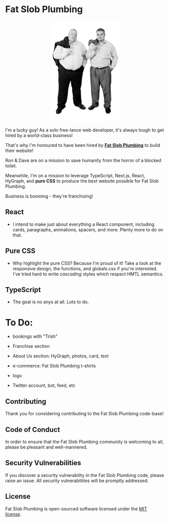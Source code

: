 # Fat Slob Plumbing

<p align="center"><img width="auto" height="320px" alt="Fat Slob Plumbing staff photo" src="./assets/img/staffPhoto-sm.png"/></p>

I'm a lucky guy! As a solo free-lance web developer, it's always tough to get hired by a world-class business!

That's why I'm honoured to have been hired by [**Fat Slob Plumbing**](https://fat-slob-plumbing.vercel.app/) to build their website!

Ron & Dave are on a mission to save humanity from the horror of a blocked toilet.

Meanwhile, I'm on a mission to leverage TypeScript, Next.js, React, HyGraph, and **pure CSS** to produce the best website possible for Fat Slob Plumbing.

Business is booming - they're franchising!

## React

- I intend to make just about everything a React component, including cards, paragraphs, animations, spacers, and more. Plenty more to do on that.

## Pure CSS

- Why highlight the pure CSS? Because I'm proud of it! Take a look at the responsive design, the functions, and globals.css if you're interested. I've tried hard to write _cascading_ styles which respect HMTL semantics.

## TypeScript

- The goal is no anys at all. Lots to do.

# To Do:

- bookings with "Trish"

- Franchise section

- About Us section: HyGraph, photos, card, text

- e-commerce: Fat Slob Plumbing t-shirts

- logo

- Twitter account, bot, feed, etc

## Contributing

Thank you for considering contributing to the Fat Slob Plumbing code-base!

## Code of Conduct

In order to ensure that the Fat Slob Plumbing community is welcoming to all, please be pleasant and well-mannered.

## Security Vulnerabilities

If you discover a security vulnerability in the Fat Slob Plumbing code, please raise an issue. All security vulnerabilities will be promptly addressed.

## License

Fat Slob Plumbing is open-sourced software licensed under the [MIT license](https://opensource.org/licenses/MIT).
